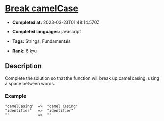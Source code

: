 # [Break camelCase](https://www.codewars.com/kata/5208f99aee097e6552000148)

- **Completed at:** 2023-03-23T01:48:14.570Z

- **Completed languages:** javascript

- **Tags:** Strings, Fundamentals

- **Rank:** 6 kyu

## Description

Complete the solution so that the function will break up camel casing, using a space between words.

### Example 

```
"camelCasing"  =>  "camel Casing"
"identifier"   =>  "identifier"
""             =>  ""
```